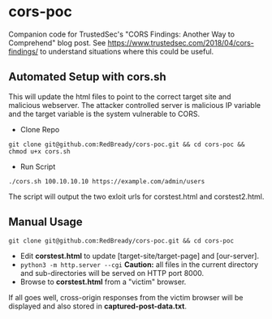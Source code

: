 # cors-poc
Companion code for TrustedSec's "CORS Findings: Another Way to Comprehend"
  blog post. See https://www.trustedsec.com/2018/04/cors-findings/ to understand situations where this could be useful.

## Automated Setup with cors.sh
This will update the html files to point to the correct target site and malicious webserver. The attacker controlled server is malicious IP variable and the target variable is the system vulnerable to CORS.

- Clone Repo
```
git clone git@github.com:RedBready/cors-poc.git && cd cors-poc && chmod u+x cors.sh
```
- Run Script
```
./cors.sh 100.10.10.10 https://example.com/admin/users
```
The script will output the two exloit urls for corstest.html and corstest2.html.

## Manual Usage
```
git clone git@github.com:RedBready/cors-poc.git && cd cors-poc
```
* Edit **corstest.html** to update [target-site/target-page] and [our-server].
* `python3 -m http.server --cgi` **Caution:** all files in the current directory and sub-directories will be served on 
   HTTP port 8000.
* Browse to **corstest.html** from a "victim" browser.

If all goes well, cross-origin responses from the victim browser will be displayed and also stored in **captured-post-data.txt**.

